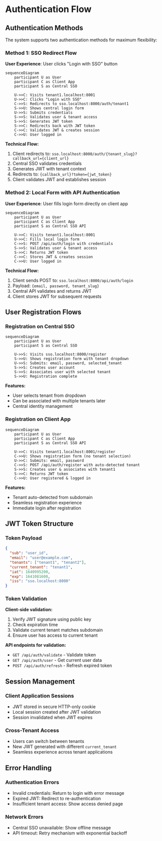# Authentication Flow

## Authentication Methods

The system supports two authentication methods for maximum flexibility:

### Method 1: SSO Redirect Flow

**User Experience**: User clicks "Login with SSO" button

```mermaid
sequenceDiagram
    participant U as User
    participant C as Client App
    participant S as Central SSO
    
    U->>C: Visits tenant1.localhost:8001
    U->>C: Clicks "Login with SSO"
    C->>S: Redirects to sso.localhost:8000/auth/tenant1
    S->>U: Shows central login form
    U->>S: Submits credentials
    S->>S: Validates user & tenant access
    S->>S: Generates JWT token
    S->>C: Redirects back with JWT token
    C->>C: Validates JWT & creates session
    C->>U: User logged in
```

**Technical Flow:**
1. Client redirects to: `sso.localhost:8000/auth/{tenant_slug}?callback_url={client_url}`
2. Central SSO validates credentials
3. Generates JWT with tenant context
4. Redirects to: `{callback_url}?token={jwt_token}`
5. Client validates JWT and establishes session

### Method 2: Local Form with API Authentication

**User Experience**: User fills login form directly on client app

```mermaid
sequenceDiagram
    participant U as User
    participant C as Client App
    participant S as Central SSO API
    
    U->>C: Visits tenant1.localhost:8001
    U->>C: Fills local login form
    C->>S: POST /api/auth/login with credentials
    S->>S: Validates user & tenant access
    S->>C: Returns JWT token
    C->>C: Stores JWT & creates session
    C->>U: User logged in
```

**Technical Flow:**
1. Client sends POST to: `sso.localhost:8000/api/auth/login`
2. Payload: `{email, password, tenant_slug}`
3. Central API validates and returns JWT
4. Client stores JWT for subsequent requests

## User Registration Flows

### Registration on Central SSO

```mermaid
sequenceDiagram
    participant U as User
    participant S as Central SSO
    
    U->>S: Visits sso.localhost:8000/register
    S->>U: Shows registration form with tenant dropdown
    U->>S: Submits: email, password, selected_tenant
    S->>S: Creates user account
    S->>S: Associates user with selected tenant
    S->>U: Registration complete
```

**Features:**
- User selects tenant from dropdown
- Can be associated with multiple tenants later
- Central identity management

### Registration on Client App

```mermaid
sequenceDiagram
    participant U as User
    participant C as Client App
    participant S as Central SSO API
    
    U->>C: Visits tenant1.localhost:8001/register
    C->>U: Shows registration form (no tenant selection)
    U->>C: Submits: email, password
    C->>S: POST /api/auth/register with auto-detected tenant
    S->>S: Creates user & associates with tenant1
    S->>C: Returns JWT token
    C->>U: User registered & logged in
```

**Features:**
- Tenant auto-detected from subdomain
- Seamless registration experience
- Immediate login after registration

## JWT Token Structure

### Token Payload
```json
{
  "sub": "user_id",
  "email": "user@example.com",
  "tenants": ["tenant1", "tenant2"],
  "current_tenant": "tenant1",
  "iat": 1640995200,
  "exp": 1641081600,
  "iss": "sso.localhost:8000"
}
```

### Token Validation

**Client-side validation:**
1. Verify JWT signature using public key
2. Check expiration time
3. Validate current tenant matches subdomain
4. Ensure user has access to current tenant

**API endpoints for validation:**
- `GET /api/auth/validate` - Validate token
- `GET /api/auth/user` - Get current user data
- `POST /api/auth/refresh` - Refresh expired token

## Session Management

### Client Application Sessions
- JWT stored in secure HTTP-only cookie
- Local session created after JWT validation
- Session invalidated when JWT expires

### Cross-Tenant Access
- Users can switch between tenants
- New JWT generated with different `current_tenant`
- Seamless experience across tenant applications

## Error Handling

### Authentication Errors
- Invalid credentials: Return to login with error message
- Expired JWT: Redirect to re-authentication
- Insufficient tenant access: Show access denied page

### Network Errors
- Central SSO unavailable: Show offline message
- API timeout: Retry mechanism with exponential backoff